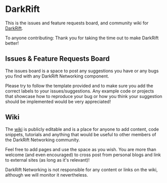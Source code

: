 # DarkRift
This is the issues and feature requests board, and community wiki for [DarkRift](http://darkriftnetworking.com).

To anyone contributing: Thank you for taking the time out to make DarkRift better!

## Issues & Feature Requests Board
The issues board is a space to post any suggestions you have or any bugs you find with any DarkRift Networking component.

Please try to follow the template provided and to make sure you add the correct labels to your issues/suggestions. Any example code or projects that showcase how to reproduce your bug or how you think your suggestion should be implemented would be very  appreciated!

## Wiki
The [wiki](https://github.com/DarkRiftNetworking/DarkRift/issues) is publicly editable and is a place for anyone to add content, code snippets, tutorials and anything that would be useful to other members of the DarkRift Networking community.

Feel free to add pages and use the space as you wish. You are more than welcome (and even encouraged) to cross post from personal blogs and link to external sites (as long as it's relevant)!

DarkRift Networking is not responsible for any content or links on the wiki, although we will monitor it nevertheless.
